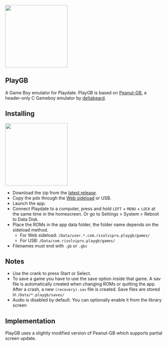 <p>
<img src="assets/playgb-logo-2x.png?raw=true" width="200">
</p>

## PlayGB

A Game Boy emulator for Playdate. PlayGB is based on [Peanut-GB](https://github.com/deltabeard/Peanut-GB), a header-only C Gameboy emulator by [deltabeard](https://github.com/deltabeard).

## Installing

<a href="https://github.com/risolvipro/PlayGB/releases/latest"><img src="assets/playdate-badge-download.png?raw=true" width="200"></a>

- Download the zip from the [latest release](https://github.com/risolvipro/PlayGB/releases/latest).
- Copy the pdx through the [Web sideload](https://play.date/account/sideload/) or USB.
- Launch the app.
- Connect Playdate to a computer, press and hold `LEFT` + `MENU` + `LOCK` at the same time in the homescreen. Or go to Settings > System > Reboot to Data Disk.
- Place the ROMs in the app data folder, the folder name depends on the sideload method.
  - For Web sideload: `/Data/user.*.com.risolvipro.playgb/games/`
  - For USB: `/Data/com.risolvipro.playgb/games/`
- Filenames must end with `.gb` or `.gbc`

## Notes

- Use the crank to press Start or Select.
- To save a game you have to use the save option inside that game. A sav file is automatically created when changing ROMs or quitting the app. After a crash, a new `(recovery).sav` file is created. Save files are stored in `/Data/*.playgb/saves/`
- Audio is disabled by default. You can optionally enable it from the library screen

## Implementation

PlayGB uses a slightly modified version of Peanut-GB which supports partial screen update.
